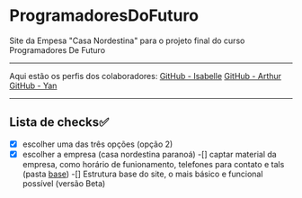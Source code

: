 # ProgramadoresDoFuturo
 
Site da Empesa "Casa Nordestina" para o projeto final do curso Programadores De Futuro  

---

Aqui estão os perfis dos colaboradores:
[GitHub - Isabelle](https://github.com/Isabelleluisy17)
[GitHub - Arthur](https://github.com/aroddev)
[GitHub - Yan](https://github.com/yan2690)

---

## Lista de checks✅
-[x] escolher uma das três opções (opção 2)
-[x] escolher a empresa (casa nordestina paranoá)
-[] captar material da empresa, como horário de funionamento, telefones para contato e tals (pasta [base](./base/))
-[] Estrutura base do site, o mais básico e funcional possível (versão Beta)
